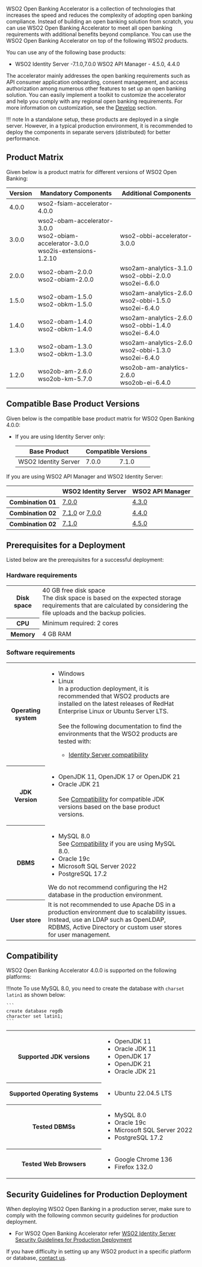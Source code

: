 WSO2 Open Banking Accelerator is a collection of technologies that increases the speed and reduces the complexity of 
adopting open banking compliance. Instead of building an open banking solution from scratch, you can use WSO2 Open
Banking Accelerator to meet all open banking requirements with additional benefits beyond compliance. You can use the 
WSO2 Open Banking Accelerator on top of the following WSO2 products.

You can use any of the following base products:

- WSO2 Identity Server -7.1.0,7.0.0
WSO2 API Manager - 4.5.0, 4.4.0

The accelerator mainly addresses the open banking requirements such as API consumer application onboarding, consent 
management, and access authorization among numerous other features to set up an open banking solution. You can easily 
implement a toolkit to customize the accelerator and help you comply with any regional open banking requirements. For 
more information on customization, see the [Develop](../develop/open-banking-gateway.md) section.

!!! note
    In a standalone setup, these products are deployed in a single server. However, in a typical production environment, 
    it is recommended to deploy the components in separate servers (distributed) for better performance.

## Product Matrix

Given below is a product matrix for different versions of WSO2 Open Banking:

| Version | Mandatory Components                                                                          | Additional Components |
|---------|-----------------------------------------------------------------------------------------------| ----------------------|
| 4.0.0   | wso2-fsiam-accelerator-4.0.0                                                                   | |
| 3.0.0   | wso2-obam-accelerator-3.0.0 <br/> wso2-obiam-accelerator-3.0.0 <br/>wso2is-extensions-1.2.10 | wso2-obbi-accelerator-3.0.0 |
| 2.0.0   | wso2-obam-2.0.0 <br/> wso2-obiam-2.0.0                                                        | wso2am-analytics-3.1.0 <br/> wso2-obbi-2.0.0 <br/> wso2ei-6.6.0 |
| 1.5.0   | wso2-obam-1.5.0 <br/> wso2-obkm-1.5.0                                                         | wso2am-analytics-2.6.0 <br/> wso2-obbi-1.5.0 <br/> wso2ei-6.4.0 |
| 1.4.0   | wso2-obam-1.4.0 <br/> wso2-obkm-1.4.0                                                         | wso2am-analytics-2.6.0 <br/> wso2-obbi-1.4.0 <br/> wso2ei-6.4.0 |
| 1.3.0   | wso2-obam-1.3.0 <br/> wso2-obkm-1.3.0                                                         | wso2am-analytics-2.6.0 <br/> wso2-obbi-1.3.0 <br/> wso2ei-6.4.0 |
| 1.2.0   | wso2ob-am-2.6.0 <br/> wso2ob-km-5.7.0                                                         | wso2ob-am-analytics-2.6.0 <br/> wso2ob-ei-6.4.0|

## Compatible Base Product Versions

Given below is the compatible base product matrix for WSO2 Open Banking 4.0.0:

- If you are using Identity Server only:
   <table>
      <thead>
      <tr>
         <th rowspan="2" style="text-align: center">Base Product</th>
         <th colspan="2" style="text-align: center">Compatible Versions</th>
      </tr>
      </thead>
      <tbody>
      <tr>
         <td>WSO2 Identity Server</td>
         <td>7.0.0</td>
         <td>7.1.0</td>
      </tr>
      </tbody>
   </table>

If you are using WSO2 API Manager and WSO2 Identity Server:

   <table>
      <tr>
         <th></th>
         <th>WSO2 Identity Server</th>
         <th>WSO2 API Manager</th>
      </tr>
      <tbody>
      <tr>
         <th>Combination 01</th>
         <td><a href="https://wso2.com/identity-and-access-management/previous-releases/">7.0.0</a></td>
         <td><a href="https://wso2.com/api-management/previous-releases/">4.3.0</a></td>
      </tr>
      <tr>
         <th>Combination 02<br></th>
         <td><a href="https://wso2.com/identity-and-access-management/">7.1.0</a> or <a href="https://wso2.com/identity-and-access-management/previous-releases/">7.0.0</a></td>
         <td><a href="https://wso2.com/api-manager/">4.4.0</a></td></td>
      </tr>
      <tr>
         <th>Combination 02<br></th>
         <td><a href="https://wso2.com/identity-and-access-management/">7.1.0</a></td>
         <td><a href="https://wso2.com/api-manager/">4.5.0</a></td></td>
      </tr>
      </tbody>
</table>

## Prerequisites for a Deployment

Listed below are the prerequisites for a successful deployment:

### Hardware requirements 

<table>
   <tbody>
      <tr>
         <th>Disk space</th>
         <td>
            40 GB free disk space <br/> The disk space is based on the expected storage requirements that are calculated by considering the file uploads and the backup policies.
         </td>
      </tr>
      <tr>
         <th>CPU</th>
         <td>
            Minimum required: 2 cores
         </td>
      </tr>
      <tr>
         <th>Memory</th>
         <td>
            4 GB RAM
         </td>
      </tr>
   </tbody>
</table>

### Software requirements

<table>
   <tbody>
      <tr>
         <th>Operating system</th>
         <td>
            <ul>
               <li>Windows </li>
               <li>Linux </li>
               In a production deployment, it is recommended that WSO2 products are installed on the latest releases of RedHat Enterprise Linux or Ubuntu Server LTS. 
               <br/> <br/>
               See the following documentation to find the environments that the WSO2 products are tested with:
               <ul>
                  <li> <a href="https://is.docs.wso2.com/en/5.11.0/setup/environment-compatibility/">Identity Server compatibility</a></li>
                  <!--<li> <a href="https://apim.docs.wso2.com/en/latest/install-and-setup/setup/reference/product-compatibility/">API Manager compatibility</a></li>-->
               </ul>
            </ul>
         </td>
      </tr>
      <tr>
         <th>JDK Version</th>
         <td>
            <ul>
               <li>OpenJDK 11, OpenJDK 17 or OpenJDK 21</li>
               <li>Oracle JDK 21</li><br>See <a href="https://ob.docs.wso2.com/en/latest/install-and-setup/prerequisites/#compatibility">Compatibility</a> for compatible JDK versions based on the base product versions.
            </ul>
         <td>  
      </tr>
      <tr>
         <th>DBMS</th>
         <td>
            <ul>
               <li>MySQL 8.0</li> 
               See <a href="https://ob.docs.wso2.com/en/latest/install-and-setup/prerequisites/#compatibility">Compatibility</a> if you are using MySQL 8.0.
               <li>Oracle 19c</li>
               <li>Microsoft SQL Server 2022</li>
               <li> PostgreSQL 17.2</li>
            </ul>
            We do not recommend configuring the H2 database in the production environment.
         <td>   
      </tr>
      <tr>
         <th> User store</th>
         <td> It is not recommended to use Apache DS in a production environment due to scalability issues. Instead, use an LDAP such as OpenLDAP, RDBMS, Active Directory or custom user stores for user management.</td>
      </tr>
   </tbody>
</table>

## Compatibility 

WSO2 Open Banking Accelerator 4.0.0 is supported on the following platforms:

<!--!!!info
    If you are using **WSO2 Identity Server 6.0.0** and **WSO2 API Manager 4.2.0** as the base products, it is recommended to use OpenJDK 17. For other base products, use OpenJDK 11.
-->
!!!note
    To use MySQL 8.0, you need to create the database with `charset latin1` as shown below:

    ```
    create database regdb
    character set latin1;
    ```

<table>
   <tbody>
      <tr>
         <th>Supported JDK versions</th>
         <td>
            <ul>
               <li>
                  OpenJDK 11
               </li>
               <li>
                  Oracle JDK 11
               </li>
               <li>
                  OpenJDK 17
               </li>
               <li>
                  OpenJDK 21
               </li>
               <li>
                  Oracle JDK 21
               </li>
            </ul>
         </td>
      </tr>
      <tr>
         <th>Supported Operating Systems</th>
         <td>
            <ul>
               <li>
                  Ubuntu 22.04.5 LTS
               </li>
               <!--<li>
                  Windows Server 2016
               </li>-->
            </ul>
         </td>
      </tr>
      <tr>
         <th>Tested DBMSs</th>
         <td>
            <ul>
               <li>
                  MySQL 8.0
               </li>
               <li>
                  Oracle 19c
               </li>
               <li>
                  Microsoft SQL Server 2022
               </li>
               <li>
                  PostgreSQL 17.2
               </li>
            </ul>
         </td>
      </tr>
      <tr>
         <th>Tested Web Browsers</th>
         <td>
            <ul>
               <li>
                  Google Chrome 136
               </li>
               <li>
                  Firefox 132.0
               </li>
            </ul>
         </td>
      </tr>
   </tbody>
</table>

## Security Guidelines for Production Deployment

When deploying WSO2 Open Banking in a production server, make sure to comply with the following common security guidelines for production deployment. 

 - For WSO2 Open Banking Accelerator refer [WSO2 Identity Server Security Guidelines for Production Deployment](https://is.docs.wso2.com/en/latest/deploy/security/security-guidelines-for-production-deployment/)
 <!-- For WSO2 Open Banking API Manager Accelerator refer [WSO2 API Manager Security Guidelines for Production Deployment](https://apim.docs.wso2.com/en/latest/install-and-setup/setup/deployment-best-practices/security-guidelines-for-production-deployment/#api-m-runtime-security)-->

If you have difficulty in setting up any WSO2 product in a specific platform or database,
[contact us](https://wso2.com/subscription/).
